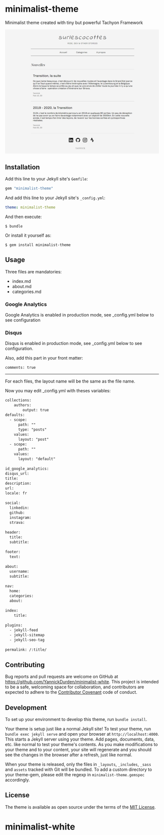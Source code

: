 # minimalist-theme

Minimalist theme created with tiny but powerful Tachyon Framework

![screenshot](screenshot.png)

## Installation

Add this line to your Jekyll site's `Gemfile`:

```ruby
gem "minimalist-theme"
```

And add this line to your Jekyll site's `_config.yml`:

```yaml
theme: minimalist-theme
```

And then execute:

    $ bundle

Or install it yourself as:

    $ gem install minimalist-theme

## Usage

Three files are mandatories:

- index.md
- about.md
- categories.md

### Google Analytics

Google Analytics is enabled in production mode, see _config.yml below to see configuration

### Disqus

Disqus is enabled in production mode, see _config.yml below to see configuration.

Also, add this part in your front matter:

````
comments: true
````

---

For each files, the layout name will be the same as the file name.

Now you may edit _config.yml with theses variables:

```
collections:
    authors:
        output: true
defaults:
  - scope:
      path: ""
      type: "posts"
    values:
      layout: "post"
  - scope:
      path: ""
    values:
      layout: "default"

id_google_analytics:
disqus_url:
title:
description:
url:
locale: fr

social:
  linkedin:
  github:
  instagram:
  strava:

header:
  title:
  subtitle:

footer:
  text:

about:
  username:
  subtitle:

nav:
  home:
  categories:
  about:

index:
    title:

plugins:
  - jekyll-feed
  - jekyll-sitemap
  - jekyll-seo-tag

permalink: /:title/
```

## Contributing

Bug reports and pull requests are welcome on GitHub at https://github.com/YannickDurden/minimalist-white. This project is intended to be a safe, welcoming space for collaboration, and contributors are expected to adhere to the [Contributor Covenant](http://contributor-covenant.org) code of conduct.

## Development

To set up your environment to develop this theme, run `bundle install`.

Your theme is setup just like a normal Jekyll site! To test your theme, run `bundle exec jekyll serve` and open your browser at `http://localhost:4000`. This starts a Jekyll server using your theme. Add pages, documents, data, etc. like normal to test your theme's contents. As you make modifications to your theme and to your content, your site will regenerate and you should see the changes in the browser after a refresh, just like normal.

When your theme is released, only the files in `_layouts`, `_includes`, `_sass` and `assets` tracked with Git will be bundled.
To add a custom directory to your theme-gem, please edit the regexp in `minimalist-theme.gemspec` accordingly.

## License

The theme is available as open source under the terms of the [MIT License](https://opensource.org/licenses/MIT).

# minimalist-white
